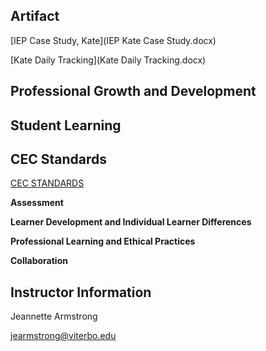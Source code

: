 ## Artifact

[IEP Case Study, Kate](IEP Kate Case Study.docx) 

[Kate Daily Tracking](Kate Daily Tracking.docx)

## Professional Growth and Development

## Student Learning

## CEC Standards

[CEC STANDARDS](standards.md)

**Assessment**

**Learner Development and Individual Learner Differences**

**Professional Learning and Ethical Practices**

**Collaboration**

## Instructor Information

 Jeannette Armstrong
 
 [jearmstrong@viterbo.edu](jearmstrong@viterbo.edu) 
